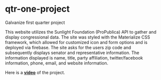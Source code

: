 # qtr-one-project
Galvanize first quarter project

This website utilizes the Sunlight Foundation (ProPublica) API to gather and display congressional data.  The site was styled with the Materialize CSS framework, which allowed for customized icon and form options and is deployed via firebase.    The site asks for the users zip code and subsequently displays senator and representative information.  The information displayed is name, title, party affiliation, twitter/facebook information, phone, email, and website information.  

Here is a [**video**](https://drive.google.com/open?id=0B_Mh7gpselokMm5WaTZfc2xodjQ) of the project.
